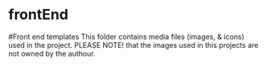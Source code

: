 # frontEnd
#Front end templates
This folder contains media files (images, & icons) used in the project.
PLEASE NOTE! that the images used in this projects are not owned by the authour.
